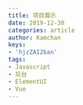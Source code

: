 ```yaml
---
title: 项目展示
date: 2019-12-30
categories: article
author: Kamchan
keys:
- 'hjzZAI2ban'
tags:
- Javascript
- 后台
- ElementUI
- Vue
---
```

